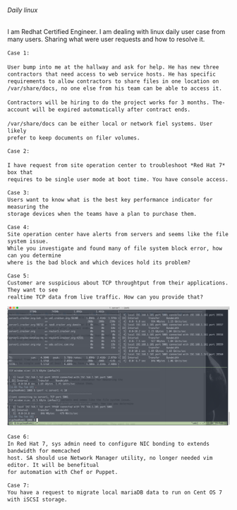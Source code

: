 ###### Daily linux
I am Redhat Certified Engineer. I am dealing with linux daily user 
case from many users. Sharing what were user requests and how to 
resolve it.
```
Case 1:

User bump into me at the hallway and ask for help. He has new three 
contractors that need access to web service hosts. He has specific
requirements to allow contractors to share files in one location on
/var/share/docs, no one else from his team can be able to access it.

Contractors will be hiring to do the project works for 3 months. The-
account will be expired automatically after contract ends.

/var/share/docs can be either local or network fiel systems. User likely
prefer to keep documents on filer volumes.
```

```
Case 2:

I have request from site operation center to troubleshoot *Red Hat 7* box that 
requires to be single user mode at boot time. You have console access.
```
```
Case 3:
Users want to know what is the best key performance indicator for measuring the 
storage devices when the teams have a plan to purchase them.
```
```
Case 4:
Site operation center have alerts from servers and seems like the file system issue.
While you investigate and found many of file system block error, how can you determine
where is the bad block and which devices hold its problem?
```
```
Case 5:
Customer are suspicious about TCP throughtput from their applications. They want to see
realtime TCP data from live traffic. How can you provide that?
```
![iperf_dump](https://github.com/boonchu/opslab/blob/master/daily_linux/iperf.png)
```
Case 6:
In Red Hat 7, sys admin need to configure NIC bonding to extends bandwidth for memcached 
host. SA should use Network Manager utility, no longer needed vim editor. It will be benefitual 
for automation with Chef or Puppet.
```
```
Case 7:
You have a request to migrate local mariaDB data to run on Cent OS 7 with iSCSI storage. 
```
